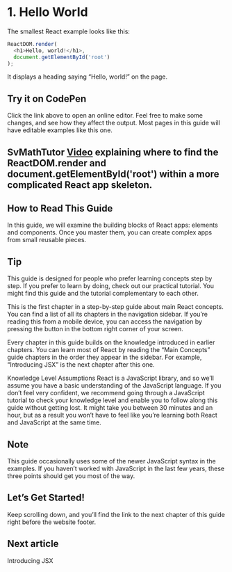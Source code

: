 # 1. Hello World

The smallest React example looks like this:

```JavaScript
ReactDOM.render(
  <h1>Hello, world!</h1>,
  document.getElementById('root')
);
```

It displays a heading saying “Hello, world!” on the page.

## Try it on CodePen

Click the link above to open an online editor. Feel free to make some changes, and see how they affect the output. Most pages in this guide will have editable examples like this one.

## SvMathTutor [Video](https://www.youtube.com/edit?o=U&video_id=1KyxpM3eqj8) explaining where to find the ReactDOM.render and document.getElementById('root') within a more complicated React app skeleton. 


## How to Read This Guide
In this guide, we will examine the building blocks of React apps: elements and components. Once you master them, you can create complex apps from small reusable pieces.

## Tip

This guide is designed for people who prefer learning concepts step by step. If you prefer to learn by doing, check out our practical tutorial. You might find this guide and the tutorial complementary to each other.

This is the first chapter in a step-by-step guide about main React concepts. You can find a list of all its chapters in the navigation sidebar. If you’re reading this from a mobile device, you can access the navigation by pressing the button in the bottom right corner of your screen.

Every chapter in this guide builds on the knowledge introduced in earlier chapters. You can learn most of React by reading the “Main Concepts” guide chapters in the order they appear in the sidebar. For example, “Introducing JSX” is the next chapter after this one.

Knowledge Level Assumptions
React is a JavaScript library, and so we’ll assume you have a basic understanding of the JavaScript language. If you don’t feel very confident, we recommend going through a JavaScript tutorial to check your knowledge level and enable you to follow along this guide without getting lost. It might take you between 30 minutes and an hour, but as a result you won’t have to feel like you’re learning both React and JavaScript at the same time.

## Note

This guide occasionally uses some of the newer JavaScript syntax in the examples. If you haven’t worked with JavaScript in the last few years, these three points should get you most of the way.

## Let’s Get Started!
Keep scrolling down, and you’ll find the link to the next chapter of this guide right before the website footer.  

## Next article
Introducing JSX
